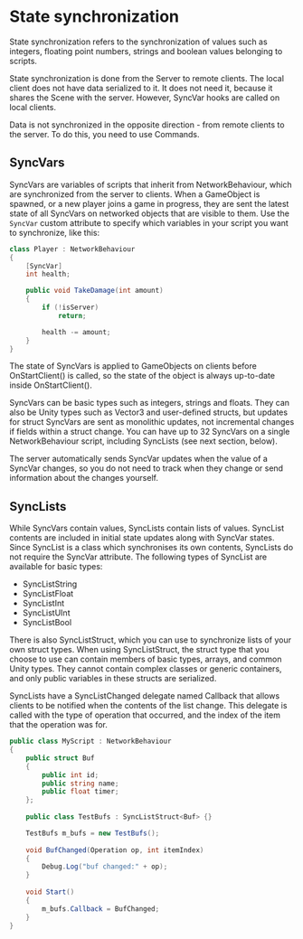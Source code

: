 # State synchronization

State synchronization refers to the synchronization of values such as integers, floating point numbers, strings and boolean values belonging to scripts.

State synchronization is done from the Server to remote clients. The local client does not have data serialized to it. It does not need it, because it shares the Scene with the server. However, SyncVar hooks are called on local clients.

Data is not synchronized in the opposite direction - from remote clients to the server. To do this, you need to use Commands.

## SyncVars

SyncVars are variables of scripts that inherit from NetworkBehaviour, which are synchronized from the server to clients. When a GameObject is spawned, or a new player joins a game in progress, they are sent the latest state of all SyncVars on networked objects that are visible to them. Use the `SyncVar` custom attribute to specify which variables in your script you want to synchronize, like this:

``` cs
class Player : NetworkBehaviour
{
    [SyncVar]
    int health;

    public void TakeDamage(int amount)
    {
        if (!isServer)
            return;

        health -= amount;
    }
}
```

The state of SyncVars is applied to GameObjects on clients before OnStartClient() is called, so the state of the object is always up-to-date inside OnStartClient().

SyncVars can be basic types such as integers, strings and floats. They can also be Unity types such as Vector3 and user-defined structs, but updates for struct SyncVars are sent as monolithic updates, not incremental changes if fields within a struct change. You can have up to 32 SyncVars on a single NetworkBehaviour script, including SyncLists (see next section, below).

The server automatically sends SyncVar updates when the value of a SyncVar changes, so you do not need to track when they change or send information about the changes yourself.

## SyncLists

While SyncVars contain values, SyncLists contain lists of values. SyncList contents are included in initial state updates along with SyncVar states. Since SyncList is a class which synchronises its own contents, SyncLists do not require the SyncVar attribute. The following types of SyncList are available for basic types:

-   SyncListString
-   SyncListFloat
-   SyncListInt
-   SyncListUInt
-   SyncListBool

There is also SyncListStruct, which you can use to synchronize lists of your own struct types. When using SyncListStruct, the struct type that you choose to use can contain members of basic types, arrays, and common Unity types. They cannot contain complex classes or generic containers, and only public variables in these structs are serialized.

SyncLists have a SyncListChanged delegate named Callback that allows clients to be notified when the contents of the list change. This delegate is called with the type of operation that occurred, and the index of the item that the operation was for.

``` cs
public class MyScript : NetworkBehaviour
{
    public struct Buf
    {
        public int id;
        public string name;
        public float timer;
    };
            
    public class TestBufs : SyncListStruct<Buf> {}

    TestBufs m_bufs = new TestBufs();
    
    void BufChanged(Operation op, int itemIndex)
    {
        Debug.Log("buf changed:" + op);
    }
    
    void Start()
    {
        m_bufs.Callback = BufChanged;
    }
}
```
